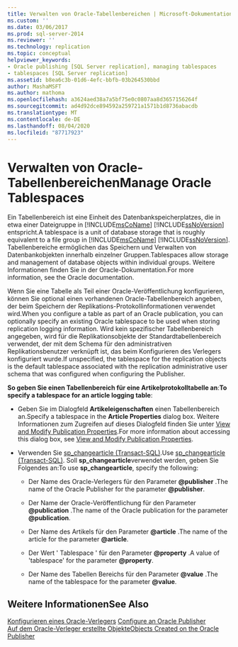 ```yaml
---
title: Verwalten von Oracle-Tabellenbereichen | Microsoft-Dokumentation
ms.custom: ''
ms.date: 03/06/2017
ms.prod: sql-server-2014
ms.reviewer: ''
ms.technology: replication
ms.topic: conceptual
helpviewer_keywords:
- Oracle publishing [SQL Server replication], managing tablespaces
- tablespaces [SQL Server replication]
ms.assetid: b8ea6c3b-01d6-4efc-bbfb-03b264530bbd
author: MashaMSFT
ms.author: mathoma
ms.openlocfilehash: a3624aed38a7a5bf75e0c0807aa8d3657156264f
ms.sourcegitcommit: ad4d92dce894592a259721a1571b1d8736abacdb
ms.translationtype: MT
ms.contentlocale: de-DE
ms.lasthandoff: 08/04/2020
ms.locfileid: "87717923"
---
```

# <a name="manage-oracle-tablespaces"></a><span data-ttu-id="7d2ec-102">Verwalten von Oracle-Tabellenbereichen</span><span class="sxs-lookup"><span data-stu-id="7d2ec-102">Manage Oracle Tablespaces</span></span>
  <span data-ttu-id="7d2ec-103">Ein Tabellenbereich ist eine Einheit des Datenbankspeicherplatzes, die in etwa einer Dateigruppe in [!INCLUDE[msCoName](../../../includes/msconame-md.md)] [!INCLUDE[ssNoVersion](../../../includes/ssnoversion-md.md)] entspricht.</span><span class="sxs-lookup"><span data-stu-id="7d2ec-103">A tablespace is a unit of database storage that is roughly equivalent to a file group in [!INCLUDE[msCoName](../../../includes/msconame-md.md)] [!INCLUDE[ssNoVersion](../../../includes/ssnoversion-md.md)].</span></span> <span data-ttu-id="7d2ec-104">Tabellenbereiche ermöglichen das Speichern und Verwalten von Datenbankobjekten innerhalb einzelner Gruppen.</span><span class="sxs-lookup"><span data-stu-id="7d2ec-104">Tablespaces allow storage and management of database objects within individual groups.</span></span> <span data-ttu-id="7d2ec-105">Weitere Informationen finden Sie in der Oracle-Dokumentation.</span><span class="sxs-lookup"><span data-stu-id="7d2ec-105">For more information, see the Oracle documentation.</span></span>  
  
 <span data-ttu-id="7d2ec-106">Wenn Sie eine Tabelle als Teil einer Oracle-Veröffentlichung konfigurieren, können Sie optional einen vorhandenen Oracle-Tabellenbereich angeben, der beim Speichern der Replikations-Protokollinformationen verwendet wird.</span><span class="sxs-lookup"><span data-stu-id="7d2ec-106">When you configure a table as part of an Oracle publication, you can optionally specify an existing Oracle tablespace to be used when storing replication logging information.</span></span> <span data-ttu-id="7d2ec-107">Wird kein spezifischer Tabellenbereich angegeben, wird für die Replikationsobjekte der Standardtabellenbereich verwendet, der mit dem Schema für den administrativen Replikationsbenutzer verknüpft ist, das beim Konfigurieren des Verlegers konfiguriert wurde.</span><span class="sxs-lookup"><span data-stu-id="7d2ec-107">If unspecified, the tablespace for the replication objects is the default tablespace associated with the replication administrative user schema that was configured when configuring the Publisher.</span></span>  
  
 <span data-ttu-id="7d2ec-108">**So geben Sie einen Tabellenbereich für eine Artikelprotokolltabelle an**:</span><span class="sxs-lookup"><span data-stu-id="7d2ec-108">**To specify a tablespace for an article logging table**:</span></span>  
  
-   <span data-ttu-id="7d2ec-109">Geben Sie im Dialogfeld **Artikeleigenschaften** einen Tabellenbereich an.</span><span class="sxs-lookup"><span data-stu-id="7d2ec-109">Specify a tablespace in the **Article Properties** dialog box.</span></span> <span data-ttu-id="7d2ec-110">Weitere Informationen zum Zugreifen auf dieses Dialogfeld finden Sie unter [View and Modify Publication Properties](../publish/view-and-modify-publication-properties.md).</span><span class="sxs-lookup"><span data-stu-id="7d2ec-110">For more information about accessing this dialog box, see [View and Modify Publication Properties](../publish/view-and-modify-publication-properties.md).</span></span>  
  
-   <span data-ttu-id="7d2ec-111">Verwenden Sie [sp_changearticle &#40;Transact-SQL&#41;](/sql/relational-databases/system-stored-procedures/sp-changearticle-transact-sql).</span><span class="sxs-lookup"><span data-stu-id="7d2ec-111">Use [sp_changearticle &#40;Transact-SQL&#41;](/sql/relational-databases/system-stored-procedures/sp-changearticle-transact-sql).</span></span> <span data-ttu-id="7d2ec-112">Soll **sp_changearticle**verwendet werden, geben Sie Folgendes an:</span><span class="sxs-lookup"><span data-stu-id="7d2ec-112">To use **sp_changearticle**, specify the following:</span></span>  
  
    -   <span data-ttu-id="7d2ec-113">Der Name des Oracle-Verlegers für den Parameter **@publisher** .</span><span class="sxs-lookup"><span data-stu-id="7d2ec-113">The name of the Oracle Publisher for the parameter **@publisher**.</span></span>  
  
    -   <span data-ttu-id="7d2ec-114">Der Name der Oracle-Veröffentlichung für den Parameter **@publication** .</span><span class="sxs-lookup"><span data-stu-id="7d2ec-114">The name of the Oracle publication for the parameter **@publication**.</span></span>  
  
    -   <span data-ttu-id="7d2ec-115">Der Name des Artikels für den Parameter **@article** .</span><span class="sxs-lookup"><span data-stu-id="7d2ec-115">The name of the article for the parameter **@article**.</span></span>  
  
    -   <span data-ttu-id="7d2ec-116">Der Wert ' Tablespace ' für den Parameter **@property** .</span><span class="sxs-lookup"><span data-stu-id="7d2ec-116">A value of 'tablespace' for the parameter **@property**.</span></span>  
  
    -   <span data-ttu-id="7d2ec-117">Der Name des Tabellen Bereichs für den Parameter **@value** .</span><span class="sxs-lookup"><span data-stu-id="7d2ec-117">The name of the tablespace for the parameter **@value**.</span></span>  
  
## <a name="see-also"></a><span data-ttu-id="7d2ec-118">Weitere Informationen</span><span class="sxs-lookup"><span data-stu-id="7d2ec-118">See Also</span></span>  
 <span data-ttu-id="7d2ec-119">[Konfigurieren eines Oracle-Verlegers](configure-an-oracle-publisher.md) </span><span class="sxs-lookup"><span data-stu-id="7d2ec-119">[Configure an Oracle Publisher](configure-an-oracle-publisher.md) </span></span>  
 [<span data-ttu-id="7d2ec-120">Auf dem Oracle-Verleger erstellte Objekte</span><span class="sxs-lookup"><span data-stu-id="7d2ec-120">Objects Created on the Oracle Publisher</span></span>](objects-created-on-the-oracle-publisher.md)  
  
  
